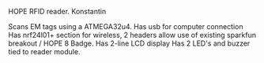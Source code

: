 HOPE RFID reader.
Konstantin

Scans EM tags using a ATMEGA32u4.
Has usb for computer connection
Has nrf24l01+ section for wireless, 2 headers allow use of existing sparkfun breakout / HOPE 8 Badge.
Has 2-line LCD display
Has 2 LED's and buzzer tied to reader module.
